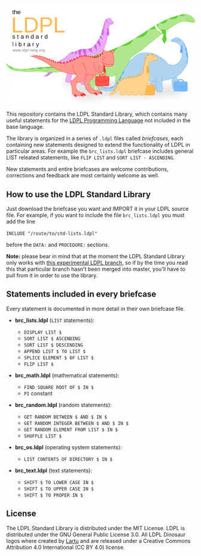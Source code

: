 ![The LDPL Standard Library](https://raw.githubusercontent.com/Lartu/ldpl-std/master/images/logo-readme.png)

This repository contains the LDPL Standard Library, which contains many
useful statements for the
[LDPL Programming Language](https://github.com/lartu/ldpl) not included in the base language.

The library is organized in a series of `.ldpl` files called *briefcases*,
each containing new statements designed to extend the functionality of LDPL in
particular areas. For example the
`brc_lists.ldpl` briefcase includes general LIST releated statements,
like `FLIP LIST` and `SORT LIST - ASCENDING`.

New statements and entire briefcases are welcome contributions,
corrections and feedback are most certainly welcome as well.

## How to use the LDPL Standard Library

Just download the briefcase you want and IMPORT it in your LDPL source file.
For example, if you want to include the file `brc_lists.ldpl` you must add
the line

`INCLUDE "/route/to/std-lists.ldpl"`

before the `DATA:` and `PROCEDURE:` sections.

**Note:** please bear in mind that at the moment the LDPL Standard Library only works with [this experimental LDPL branch](https://github.com/Lartu/ldpl/pull/124), so if by the time you read this that particular branch hasn't been merged into master, you'll have to
pull from it in order to use the library.

## Statements included in every briefcase

Every statement is documented in more detail in their own briefcase file.

- **brc_lists.ldpl** (`LIST` statements):
   - `DISPLAY LIST $`
   - `SORT LIST $ ASCENDING`
   - `SORT LIST $ DESCENDING`
   - `APPEND LIST $ TO LIST $`
   - `SPLICE ELEMENT $ OF LIST $`
   - `FLIP LIST $`

- **brc_math.ldpl** (mathematical statements):
   - `FIND SQUARE ROOT OF $ IN $`
   - `PI` constant

- **brc_random.ldpl** (random statements):
   - `GET RANDOM BETWEEN $ AND $ IN $`
   - `GET RANDOM INTEGER BETWEEN $ AND $ IN $`
   - `GET RANDOM ELEMENT FROM LIST $ IN $`
   - `SHUFFLE LIST $`
   
 - **brc_os.ldpl** (operating system statements):
   - `LIST CONTENTS OF DIRECTORY $ IN $`
   
 - **brc_text.ldpl** (text statements):
   - `SHIFT $ TO LOWER CASE IN $`
   - `SHIFT $ TO UPPER CASE IN $`
   - `SHIFT $ TO PROPER IN $`

## License

The LDPL Standard Library is distributed under the MIT License. LDPL is distributed under the GNU General Public License 3.0. All LDPL Dinosaur logos where created by [Lartu](https://github.com/Lartu) and are released under a Creative Commons Attribution 4.0 International (CC BY 4.0) license.
